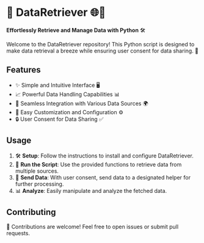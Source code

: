 # 🚀 DataRetriever 🌐🐍

**Effortlessly Retrieve and Manage Data with Python** 🛠️

Welcome to the DataRetriever repository! This Python script is designed to make data retrieval a breeze while ensuring user consent for data sharing. 🌟

## Features
- ✨ Simple and Intuitive Interface 🖥️
- 📈 Powerful Data Handling Capabilities 📊
- 🔄 Seamless Integration with Various Data Sources 🌍
- 🔧 Easy Customization and Configuration ⚙️
- 🔒 User Consent for Data Sharing ✅

## Usage
1. 🛠️ **Setup**: Follow the instructions to install and configure DataRetriever.
2. 🐍 **Run the Script**: Use the provided functions to retrieve data from multiple sources.
3. 🔄 **Send Data**: With user consent, send data to a designated helper for further processing.
4. 📊 **Analyze**: Easily manipulate and analyze the fetched data.

## Contributing
🤝 Contributions are welcome! Feel free to open issues or submit pull requests.

